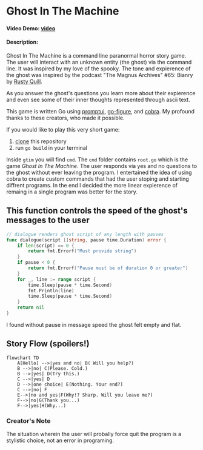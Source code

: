 # Ghost In The Machine
#### **Video Demo:** [video](https://youtu.be/l_JxoZMVObg)
#### **Description:**
Ghost In The Machine is a command line paranormal horror story game. The user will interact with an unknown entity (the ghost) via the command line.
It was inspired by my love of the spooky. The tone and expierence of the ghost was inspired by the podcast "The Magnus Archives" #65: Bianry by [Rusty Quill](https://rustyquill.com/show/the-magnus-archives/).

As you answer the ghost's questions you learn more about their expierence and even see some of their inner thoughts represented through ascii text.

This game is written Go using [promptui](https://github.com/manifoldco/promptui), [go-figure](https://github.com/common-nighthawk/go-figure), and [cobra](https://github.com/spf13/cobra).
My profound thanks to these creators, who made it possible.

If you would like to play this very short game:
1. [clone](https://docs.github.com/en/repositories/creating-and-managing-repositories/cloning-a-repository) this repository
2. run `go build` in your terminal


Inside `gtim` you will find `cmd`.
The `cmd` folder contains `root.go` which is the game _Ghost In The Machine_. The user responds via yes and no questions to the ghost without ever leaving the program. I entertained the idea of using cobra to create custom commands that had the user stoping and starting diffrent programs. In the end I decided the more linear expierence of remaing in a single program was better for the story.

## This function controls the speed of the ghost's messages to the user
```go
// dialogue renders ghost script of any length with pauses
func dialogue(script []string, pause time.Duration) error {
	if len(script) == 0 {
		return fmt.Errorf("Must provide string")
	}
	if pause < 0 {
		return fmt.Errorf("Pause must be of duration 0 or greater")
	}
	for _, line := range script {
		time.Sleep(pause * time.Second)
		fmt.Println(line)
		time.Sleep(pause * time.Second)
	}
	return nil
}
```
I found without pause in message speed the ghost felt empty and flat.

## Story Flow (spoilers!)
```mermaid
flowchart TD
    A[Hello] -->|yes and no| B( Will you help?)
    B -->|no| C(Please. Cold.)
    B -->|yes| D(Try this.)
    C -->|yes| D
    D -->|one choice| E(Nothing. Your end?)
    C -->|no| F
    E-->|no and yes|F(Why!? Sharp. Will you leave me?)
    F-->|no|G(Thank you...)
    F-->|yes|H(Why...)
```


### Creator's Note
The situation wherein the user will probally force quit the program is a stylistic choice, not an error in programing.
